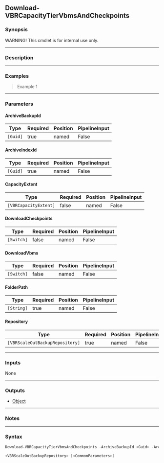 Download-VBRCapacityTierVbmsAndCheckpoints
------------------------------------------

### Synopsis
WARNING! This cmdlet is for internal use only.

---

### Description

---

### Examples
> Example 1

---

### Parameters
#### **ArchiveBackupId**

|Type    |Required|Position|PipelineInput|
|--------|--------|--------|-------------|
|`[Guid]`|true    |named   |False        |

#### **ArchiveIndexId**

|Type    |Required|Position|PipelineInput|
|--------|--------|--------|-------------|
|`[Guid]`|true    |named   |False        |

#### **CapacityExtent**

|Type                 |Required|Position|PipelineInput|
|---------------------|--------|--------|-------------|
|`[VBRCapacityExtent]`|false   |named   |False        |

#### **DownloadCheckpoints**

|Type      |Required|Position|PipelineInput|
|----------|--------|--------|-------------|
|`[Switch]`|false   |named   |False        |

#### **DownloadVbms**

|Type      |Required|Position|PipelineInput|
|----------|--------|--------|-------------|
|`[Switch]`|false   |named   |False        |

#### **FolderPath**

|Type      |Required|Position|PipelineInput|
|----------|--------|--------|-------------|
|`[String]`|true    |named   |False        |

#### **Repository**

|Type                           |Required|Position|PipelineInput|Aliases|
|-------------------------------|--------|--------|-------------|-------|
|`[VBRScaleOutBackupRepository]`|true    |named   |False        |SOBR   |

---

### Inputs
None

---

### Outputs
* [Object](https://learn.microsoft.com/en-us/dotnet/api/System.Object)

---

### Notes

---

### Syntax
```PowerShell
Download-VBRCapacityTierVbmsAndCheckpoints -ArchiveBackupId <Guid> -ArchiveIndexId <Guid> [-CapacityExtent <VBRCapacityExtent>] [-DownloadCheckpoints] [-DownloadVbms] -FolderPath <String> -Repository 
```
```PowerShell
<VBRScaleOutBackupRepository> [<CommonParameters>]
```
